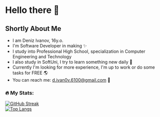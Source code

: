# Hello there 👋
## Shortly About Me 
- I am Deniz Ivanov, 16y.o.
- I'm Software Developer in making ✨
- I study into Professional High School, specialization in Computer Engineering and Technology 
- I also study in SoftUni, I try to learn something new daily 🙏
- Currently I'm looking for more experience, 
  I'm up to work or do some tasks for FREE 🌎
- You can reach me: d.ivan0v.6100@gmail.com 📝

### :fire: My Stats:
[![GitHub Streak](http://github-readme-streak-stats.herokuapp.com?user=JacksonJS12&theme=elegant)](https://git.io/streak-stats) <br>
[![Top Langs](https://github-readme-stats.vercel.app/api/top-langs/?username=JacksonJS12&layout=compact&theme=vision-friendly-dark)](https://github.com/anuraghazra/github-readme-stats)
